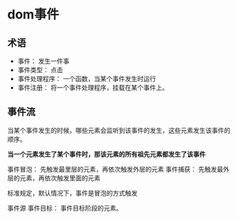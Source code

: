 # dom事件
## 术语

- 事件： 发生一件事
- 事件类型： 点击
- 事件处理程序： 一个函数，当某个事件发生时运行
- 事件注册： 将一个事件处理程序，挂载在某个事件上。

## 事件流

当某个事件发生的时候，哪些元素会监听到该事件的发生，这些元素发生该事件的顺序。

**当一个元素发生了某个事件时，那该元素的所有祖先元素都发生了该事件**


事件冒泡： 先触发最里层的元素，再依次触发外层的元素
事件捕获： 先触发最外层的元素，再依次触发里面的元素

标准规定，默认情况下，事件是冒泡的方式触发

事件源  事件目标： 事件目标阶段的元素。